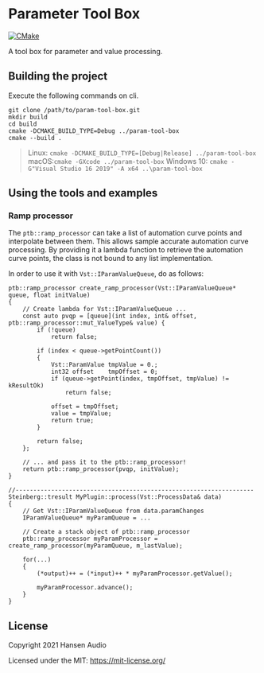 # Parameter Tool Box
[![CMake](https://github.com/hansen-audio/param-tool-box/actions/workflows/cmake.yml/badge.svg)](https://github.com/hansen-audio/param-tool-box/actions/workflows/cmake.yml)

A tool box for parameter and value processing.

## Building the project

Execute the following commands on cli.

```
git clone /path/to/param-tool-box.git
mkdir build
cd build
cmake -DCMAKE_BUILD_TYPE=Debug ../param-tool-box
cmake --build .
```

> Linux: ```cmake -DCMAKE_BUILD_TYPE=[Debug|Release] ../param-tool-box```
> macOS:```cmake -GXcode ../param-tool-box```
> Windows 10: ```cmake -G"Visual Studio 16 2019" -A x64 ..\param-tool-box```

## Using the tools and examples

### Ramp processor

The ```ptb::ramp_processor``` can take a list of automation curve points and interpolate between them. This allows sample accurate automation curve processing. By providing it a lambda function to retrieve the automation curve points, the class is not bound to any list implementation.

In order to use it with ```Vst::IParamValueQueue```, do as follows:

```
ptb::ramp_processor create_ramp_processor(Vst::IParamValueQueue* queue, float initValue)
{
    // Create lambda for Vst::IParamValueQueue ...
    const auto pvqp = [queue](int index, int& offset, ptb::ramp_processor::mut_ValueType& value) {
        if (!queue)
            return false;

        if (index < queue->getPointCount())
        {
            Vst::ParamValue tmpValue = 0.;
            int32 offset    tmpOffset = 0;
            if (queue->getPoint(index, tmpOffset, tmpValue) != kResultOk)
                return false;

            offset = tmpOffset;
            value = tmpValue;
            return true;
        }

        return false;
    };

    // ... and pass it to the ptb::ramp_processor!
    return ptb::ramp_processor(pvqp, initValue);
}

//-------------------------------------------------------------------
Steinberg::tresult MyPlugin::process(Vst::ProcessData& data)
{
    // Get Vst::IParamValueQueue from data.paramChanges
    IParamValueQueue* myParamQueue = ...

    // Create a stack object of ptb::ramp_processor
    ptb::ramp_processor myParamProcessor = create_ramp_processor(myParamQueue, m_lastValue);

    for(...)
    {
        (*output)++ = (*input)++ * myParamProcessor.getValue();

        myParamProcessor.advance();
    }
}
```

## License

Copyright 2021 Hansen Audio

Licensed under the MIT: https://mit-license.org/
